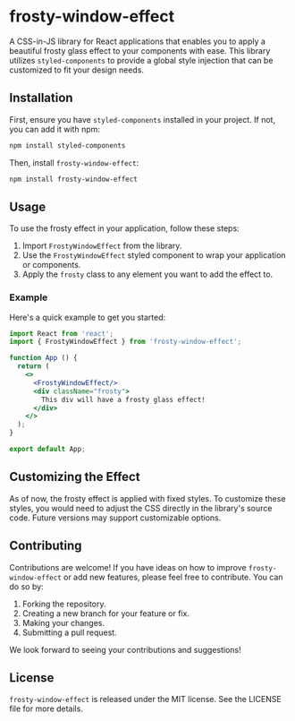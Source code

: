 # frosty-window-effect

A CSS-in-JS library for React applications that enables you to apply a beautiful frosty glass effect to your components
with ease. This library utilizes `styled-components` to provide a global style injection that can be customized to fit
your design needs.

## Installation

First, ensure you have `styled-components` installed in your project. If not, you can add it with npm:

```bash
npm install styled-components
```

Then, install `frosty-window-effect`:

```bash
npm install frosty-window-effect
```

## Usage

To use the frosty effect in your application, follow these steps:

1. Import `FrostyWindowEffect` from the library.
2. Use the `FrostyWindowEffect` styled component to wrap your application or components.
3. Apply the `frosty` class to any element you want to add the effect to.

### Example

Here's a quick example to get you started:

```jsx
import React from 'react';
import { FrostyWindowEffect } from 'frosty-window-effect';

function App () {
  return (
    <>
      <FrostyWindowEffect/>
      <div className="frosty">
        This div will have a frosty glass effect!
      </div>
    </>
  );
}

export default App;
```

## Customizing the Effect

As of now, the frosty effect is applied with fixed styles. To customize these styles, you would need to adjust the CSS
directly in the library's source code. Future versions may support customizable options.

## Contributing

Contributions are welcome! If you have ideas on how to improve `frosty-window-effect` or add new features, please feel
free to contribute. You can do so by:

1. Forking the repository.
2. Creating a new branch for your feature or fix.
3. Making your changes.
4. Submitting a pull request.

We look forward to seeing your contributions and suggestions!

## License

`frosty-window-effect` is released under the MIT license. See the LICENSE file for more details.
